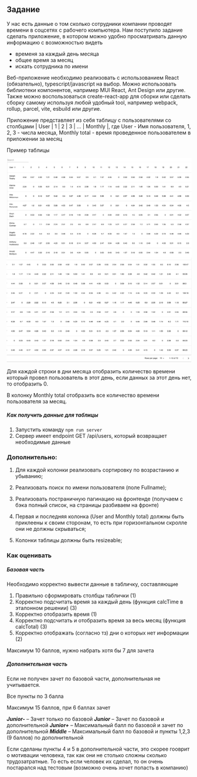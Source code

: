 ## Задание

У нас есть данные о том сколько сотрудники компании проводят времени в соцсетях с рабочего компьютера. Нам поступило задание сделать приложение, в котором можно удобно просматривать данную информацию с возможностью видеть
- временя за каждый день месяца
- общее время за месяц
- искать сотрудника по имени


Веб-приложение необходимо реализовать с использованием React (обязательно), typescript/javascript на выбор. Можно использовать библиотеки компонентов, например MUI React, Ant Design или другие. Также можно воспользоваться create-react-app для сборки или сделать сборку самому используя любой удобный tool, например webpack, rollup, parcel, vite, esbuild или другие.


Приложение представляет из себя таблицу с пользователями со столбцами | User | 1 | 2 | 3 | ... | Monthly |, где User - Имя пользователя, 1, 2, 3 - числа месяца, Monthly total - время проведенное пользователем в приложении за месяц


Пример таблицы

![example1](/example1.png "example1")
![example2](/example2.png "example2")

Для каждой строки в дни месяца отобразить количество времени который провел пользователь в этот день, если данных за этот день нет, то отобразить 0.

В колонку Monthly total отобразить все количество времени пользователя за месяц.

##### Как получить данные для таблицы

1. Запустить команду `npm run server`
2. Сервер имеет endpoint GET /api/users, который возвращает необходимые данные

### Дополнительно:


1. Для каждой колонки реализовать сортировку по возрастанию и убыванию;
2. Реализовать поиск по имени пользователя (поле Fullname);
3. Реализовать постраничную пагинацию на фронтенде (получаем с бэка полный список, на страницы разбиваем на фронте)

4. Первая и последняя колонка (User and Monthly total) должны быть приклеены к своим сторонам, то есть при горизонтальном скролле они не должны скрываться;
5. Колонки таблицы должны быть resizeable;

### Как оценивать

##### Базовая часть

Необходимо корректно вывести данные в табличку, составляющие

1. Правильно сформировать столбцы таблички (1)
2. Корректно подсчитать время за каждый день (функция calcTime в эталонном решении) (3)
3. Корректно отобразить время (1)
4. Корректно подсчитать и отобразить время за весь месяц  (функция calcTotal) (3)
5. Корректно отображать (согласно тз) дни о которых нет информации (2)

Максимум 10 баллов, нужно набрать хотя бы 7 для зачета

##### Дополнительная часть

Если не получен зачет по базовой части, дополнительная не учитывается.

Все пункты по 3 балла

Максимум 15 баллов, при 6 баллах зачет


***Junior-*** – Зачет только по базовой
***Junior*** – Зачет по базовой и дополнительной
***Junior+*** – Максимальный балл по базовой и зачет по дополнительной
***Middle*** – Максимальный балл по базовой и пункты 1,2,3 (9 баллов) по дополнительной

Если сделаны пункты 4 и 5 в дополнительной части, это скорее гооврит о мотивации человека, так как они не столько сложны сколько трудозатратные. То есть если человек их сделал, то он очень постарался над тестовым (возможно очень хочет попасть в компанию)
